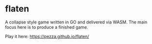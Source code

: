 # flaten
A collapse style game written in GO and delivered via WASM.  The main focus here is to produce a finished game.

Play it here: https://pezza.github.io/flaten/
